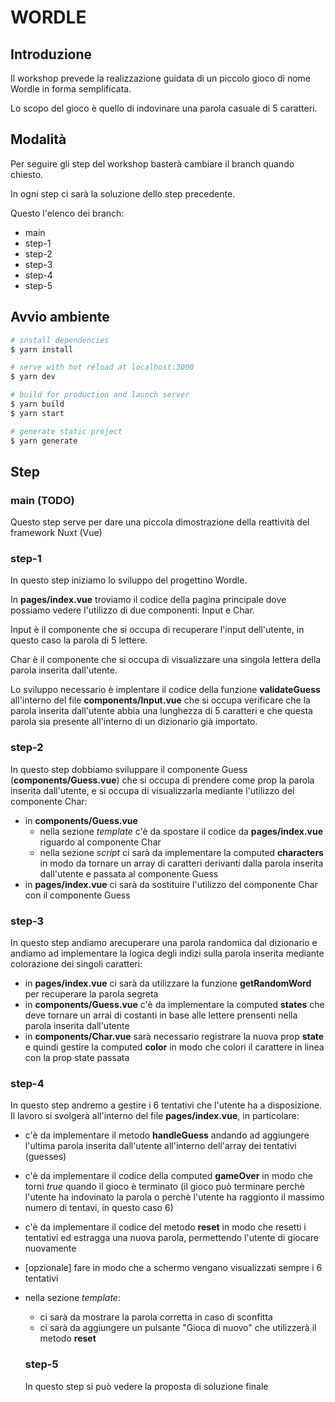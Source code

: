 # WORDLE

## Introduzione

Il workshop prevede la realizzazione guidata di un piccolo gioco di nome Wordle in forma semplificata.

Lo scopo del gioco è quello di indovinare una parola casuale di 5 caratteri.

## Modalità

Per seguire gli step del workshop basterà cambiare il branch quando chiesto.

In ogni step ci sarà la soluzione dello step precedente.

Questo l'elenco dei branch:
- main
- step-1
- step-2
- step-3
- step-4
- step-5

## Avvio ambiente

```bash
# install dependencies
$ yarn install

# serve with hot reload at localhost:3000
$ yarn dev

# build for production and launch server
$ yarn build
$ yarn start

# generate static project
$ yarn generate
```

## Step

### main (TODO)

Questo step serve per dare una piccola dimostrazione della reattività del framework Nuxt (Vue)

### step-1

In questo step iniziamo lo sviluppo del progettino Wordle.

In **pages/index.vue** troviamo il codice della pagina principale dove possiamo vedere l'utilizzo di due componenti: Input e Char.

Input è il componente che si occupa di recuperare l'input dell'utente, in questo caso la parola di 5 lettere.

Char è il componente che si occupa di visualizzare una singola lettera della parola inserita dall'utente.

Lo sviluppo necessario è implentare il codice della funzione **validateGuess** all'interno del file **components/Input.vue** che si occupa verificare che la parola inserita dall'utente abbia una lunghezza di 5 caratteri e che questa parola sia presente all'interno di un dizionario già importato.

### step-2

In questo step dobbiamo sviluppare il componente Guess (**components/Guess.vue**) che si occupa di prendere come prop la parola inserita dall'utente, e si occupa di visualizzarla mediante l'utilizzo del componente Char:
- in **components/Guess.vue**
  - nella sezione *template* c'è da spostare il codice da **pages/index.vue** riguardo al componente Char
  - nella sezione *script* ci sarà da implementare la computed **characters** in modo da tornare un array di caratteri derivanti dalla parola inserita dall'utente e passata al componente Guess 
- in **pages/index.vue** ci sarà da sostituire l'utilizzo del componente Char con il componente Guess

### step-3

In questo step andiamo arecuperare una parola randomica dal dizionario e andiamo ad implementare la logica degli indizi sulla parola inserita mediante colorazione dei singoli caratteri:
- in **pages/index.vue** ci sarà da utilizzare la funzione **getRandomWord** per recuperare la parola segreta
- in **components/Guess.vue** c'è da implementare la computed **states** che deve tornare un arrai di costanti in base alle lettere prensenti nella parola inserita dall'utente
- in **components/Char.vue** sarà necessario registrare la nuova prop **state** e quindi gestire la computed **color** in modo che colori il carattere in linea con la prop state passata

### step-4

In questo step andremo a gestire i 6 tentativi che l'utente ha a disposizione. Il lavoro si svolgerà all'interno del file **pages/index.vue**, in particolare:
- c'è da implementare il metodo **handleGuess** andando ad aggiungere l'ultima parola inserita dall'utente all'interno dell'array dei tentativi (guesses)
- c'è da implementare il codice della computed **gameOver** in modo che torni *true* quando il gioco è terminato (il gioco può terminare perchè l'utente ha indovinato la parola o perchè l'utente ha raggionto il massimo numero di tentavi, in questo caso 6)
- c'è da implementare il codice del metodo **reset** in modo che resetti i tentativi ed estragga una nuova parola, permettendo l'utente di giocare nuovamente
- [opzionale] fare in modo che a schermo vengano visualizzati sempre i 6 tentativi
- nella sezione *template*:
  - ci sarà da mostrare la parola corretta in caso di sconfitta
  - ci sarà da aggiungere un pulsante "Gioca di nuovo" che utilizzerà il metodo **reset**

  ### step-5

  In questo step si può vedere la proposta di soluzione finale
